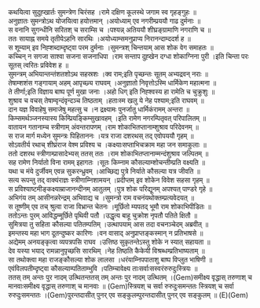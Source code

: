 

  
कथयित्वा सुदुह्खार्तः सुमन्त्रेण चिरंसह ।रामे दक्षिण कूलस्थे जगाम स्व गृहङ्गुहः  ॥   
अनुज्ञातः सुमन्त्रोऽथ योजयित्वा हयोत्तमान् ।अयोध्याम् एव नगरीम्प्रययौ गाढ दुर्मनाः  ॥   
स वनानि सुगन्धीनि सरितश् च सराम्सि च ।पश्यन्न् अतिययौ शीघ्रङ्ग्रामाणि नगराणि च  ॥   
ततः सायाह्न समये तृतीयेऽहनि सारथिः ।अयोध्याम्समनुप्राप्य निरानन्दाम्ददर्श ह  ॥   
स शूम्याम् इव निह्शब्दाम्दृष्ट्वा परम दुर्मनाः ।सुमन्त्रश् चिन्तयाम् आस शोक वेग समाहतः  ॥   
कच्चिन् न सगजा साश्वा सजना सजनाधिपा ।राम सन्ताप दुह्खेन दग्धा शोकाग्निना पुरी ।इति चिन्ता परः सूतस् त्वरितः प्रविवेश ह  ॥   
सुमन्त्रम् अभियान्तन्तंशतशोऽथ सहस्रशः ।क्व राम;इति पृच्छन्तः सूतम् अभ्यद्रवन् नराः  ॥   
तेषाम्शशंस गङ्गायाम् अहम् आपृच्छ्य राघवम् ।अनुज्ञातो निवृत्तोऽस्मि धार्मिकेण महात्मना  ॥   
ते तीर्णा;इति विज्ञाय बाष्प पूर्ण मुखा जनाः ।अहो धिग् इति निह्श्वस्य हा रामेति च चुक्रुशुः  ॥   
शुश्राव च वचस् तेषाम्वृन्दंवृन्दञ्च तिष्ठताम् ।हताःस्म खलु ये नेह पश्याम;इति राघवम्  ॥   
दान यज्ञ विवाहेषु समाजेषु महत्सु च ।न द्रक्ष्यामः पुनर्जातु धार्मिकंरामम् अन्तरा  ॥   
किम्समर्थञ्जनस्यास्य किम्प्रियङ्किम्सुखावहम् ।इति रामेण नगरम्पितृवत् परिपालितम्  ॥   
वातायन गतानाम्च स्त्रीणाम् अंवन्तरापणम् ।राम शोकाभितप्तानाम्शुश्राव परिदेवनम्  ॥   
स राज मार्ग मध्येन सुमन्त्रः पिहिताननः ।यत्र राजा दशरथस् तद् एवोपययौ गृहम्  ॥   
सोऽवतीर्य रथाच् शीघ्रंराज वेश्म प्रविश्य च ।कक्ष्याःसप्ताभिचक्राम महा जन समाकुलाः  ॥   
ततो दशरथ स्त्रीणाम्प्रासादेभ्यस् ततस् ततः ।राम शोकाभितप्तानाम्मन्दंशुश्राव जल्पितम्  ॥   
सह रामेण निर्यातो विना रामम् इहागतः ।सूतः किम्नाम कौसल्याम्शोचन्तीम्प्रति वक्ष्यति  ॥   
यथा च मंये दुर्जीवम् एवन्न सुकरन्ध्रुवम् ।आच्छिद्य पुत्रे निर्याते कौसल्या यत्र जीवति  ॥   
सत्य रूपन्तु तद् वाक्यंराज्ञः स्त्रीणाम्निशामयन् ।प्रदीप्तम् इव शोकेन विवेश सहसा गृहम्  ॥   
स प्रविश्याष्टमीङ्कक्ष्याम्राजानन्दीनम् आतुलम् ।पुत्र शोक परिद्यूनम् अपश्यत् पाण्डरे गृहे  ॥   
अभिगंय तम् आसीनन्नरेन्द्रम् अभिवाद्य च ।सुमन्त्रो राम वचनंयथोक्तम्प्रत्यवेदयत्  ॥   
स तूष्णीम् एव तच् श्रुत्वा राजा विभ्रान्त चेतनः ।मूर्छितो म्यपतद् भूमौ राम शोकाभिपीडितः  ॥   
ततोऽन्तः पुरम् आविद्धम्मूर्छिते पृथिवी पतौ ।उद्धृत्य बाहू चुक्रोश नृपतौ पतिते क्षितौ  ॥   
सुमित्रया तु सहिता कौसल्या पतितम्पतिम् ।उत्थापयाम् आस तदा वचनञ्चेदम् अब्रवीत्  ॥   
इमन्तस्य महा भाग दूतन्दुष्कर कारिणः ।वन वासाद् अनुप्राप्तङ्कस्मान् न प्रतिभाषसे  ॥   
अद्येमम् अनयङ्कृत्वा व्यपत्रपसि राघव ।उत्तिष्ठ सुकृतन्तेऽस्तु शोके न स्यात् सहायता  ॥   
देव यस्या भयाद् रामन्नानुपृच्छसि सारथिम् ।नेह तिष्ठति कैकेयी विश्रब्धम्प्रतिभाष्यताम्  ॥   
सा तथोक्त्वा महा राजङ्कौसल्या शोक लालसा ।धरंयाम्निपपाताशु बाष्प विप्लुत भाषिणी  ॥   
एवंविलपतीम्दृष्ट्वा कौसल्याम्पतिताम्भुवि ।पतिम्चावेक्ष्य ताःसर्वाःसस्वरंरुरुदुःस्त्रियः  ॥   
ततस् तम् अन्तः पुर नादम् उत्थितन्ततस् तम् अन्तः पुर नादम् उत्थितम् ।(Gem)समीक्ष्य वृद्धास् तरुणाश् च मानवाःसमीक्ष्य वृद्धास् तरुणाश् च मानवाः  ॥ (Gem)स्त्रियश् च सर्वा रुरुदुःसमन्ततः स्त्रियश् च सर्वा रुरुदुःसमन्ततः ।(Gem)पुरन्तदासीत् पुनर् एव सङ्कुलम्पुरन्तदासीत् पुनर् एव सङ्कुलम्  ॥ (E)(Gem)  

